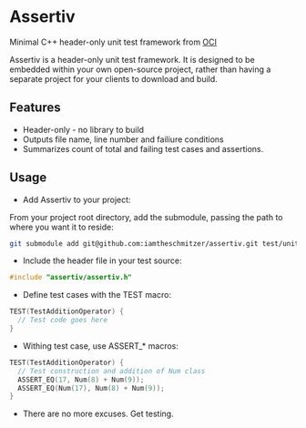 Assertiv
========

Minimal C++ header-only unit test framework from [OCI](http://ociweb.com)

Assertiv is a header-only unit test framework.  It is designed to be embedded within your own open-source project, rather than having a separate project for your clients to download and build.

## Features
* Header-only - no library to build
* Outputs file name, line number and failiure conditions
* Summarizes count of total and failing test cases and assertions.

## Usage
* Add Assertiv to your project:

From your project root directory, add the submodule, passing the path to where you want it to reside:

```bash
git submodule add git@github.com:iamtheschmitzer/assertiv.git test/unit/assertiv
```

* Include the header file in your test source:

```c++
#include "assertiv/assertiv.h"
```

* Define test cases with the TEST macro:

```c++
TEST(TestAdditionOperator) {
  // Test code goes here
}
```

* Withing test case, use ASSERT_* macros:

```c++
TEST(TestAdditionOperator) {
  // Test construction and addition of Num class
  ASSERT_EQ(17, Num(8) + Num(9));
  ASSERT_EQ(Num(17), Num(8) + Num(9));
}
```

* There are no more excuses.  Get testing.

